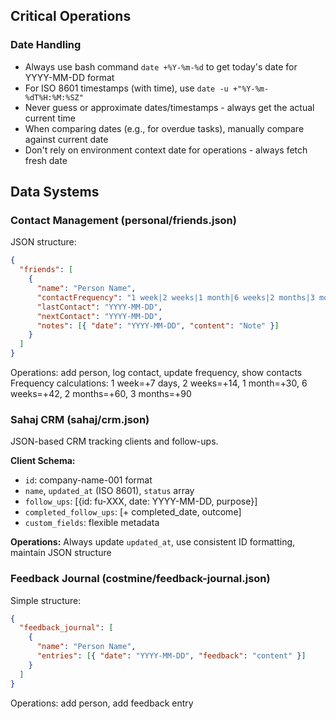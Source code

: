 ## Critical Operations

### Date Handling

- Always use bash command `date +%Y-%m-%d` to get today's date for YYYY-MM-DD format
- For ISO 8601 timestamps (with time), use `date -u +"%Y-%m-%dT%H:%M:%SZ"`
- Never guess or approximate dates/timestamps - always get the actual current time
- When comparing dates (e.g., for overdue tasks), manually compare against current date
- Don't rely on environment context date for operations - always fetch fresh date

## Data Systems

### Contact Management (personal/friends.json)

JSON structure:

```json
{
  "friends": [
    {
      "name": "Person Name",
      "contactFrequency": "1 week|2 weeks|1 month|6 weeks|2 months|3 months",
      "lastContact": "YYYY-MM-DD",
      "nextContact": "YYYY-MM-DD",
      "notes": [{ "date": "YYYY-MM-DD", "content": "Note" }]
    }
  ]
}
```

Operations: add person, log contact, update frequency, show contacts  
Frequency calculations: 1 week=+7 days, 2 weeks=+14, 1 month=+30, 6 weeks=+42, 2 months=+60, 3 months=+90

### Sahaj CRM (sahaj/crm.json)

JSON-based CRM tracking clients and follow-ups.

**Client Schema:**

- `id`: company-name-001 format
- `name`, `updated_at` (ISO 8601), `status` array
- `follow_ups`: [{id: fu-XXX, date: YYYY-MM-DD, purpose}]
- `completed_follow_ups`: [+ completed_date, outcome]
- `custom_fields`: flexible metadata

**Operations:** Always update `updated_at`, use consistent ID formatting, maintain JSON structure

### Feedback Journal (costmine/feedback-journal.json)

Simple structure:

```json
{
  "feedback_journal": [
    {
      "name": "Person Name",
      "entries": [{ "date": "YYYY-MM-DD", "feedback": "content" }]
    }
  ]
}
```

Operations: add person, add feedback entry
